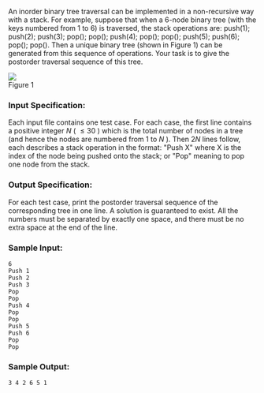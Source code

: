<!-- Title
Tree Traversals Again (25)
-->
An inorder binary tree traversal can be implemented in a non-recursive way
with a stack. For example, suppose that when a 6-node binary tree (with the
keys numbered from 1 to 6) is traversed, the stack operations are: push(1);
push(2); push(3); pop(); pop(); push(4); pop(); pop(); push(5); push(6);
pop(); pop(). Then a unique binary tree (shown in Figure 1) can be generated
from this sequence of operations. Your task is to give the postorder traversal
sequence of this tree.

![](https://images.ptausercontent.com/30)  
Figure 1

### Input Specification:

Each input file contains one test case. For each case, the first line contains
a positive integer $N$ ( $\le 30$ ) which is the total number of nodes in a
tree (and hence the nodes are numbered from 1 to $N$ ). Then $2N$ lines
follow, each describes a stack operation in the format: "Push X" where X is
the index of the node being pushed onto the stack; or "Pop" meaning to pop one
node from the stack.

### Output Specification:

For each test case, print the postorder traversal sequence of the
corresponding tree in one line. A solution is guaranteed to exist. All the
numbers must be separated by exactly one space, and there must be no extra
space at the end of the line.

### Sample Input:

```
6
Push 1
Push 2
Push 3
Pop
Pop
Push 4
Pop
Pop
Push 5
Push 6
Pop
Pop
```

### Sample Output:

```
3 4 2 6 5 1
```
